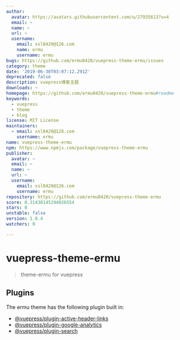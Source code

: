 ```yaml
---
author:
  avatar: https://avatars.githubusercontent.com/u/27935613?v=4
  email: ~
  name: ~
  url: ~
  username:
    email: xsl0420@126.com
    name: ermu
    username: ermu
bugs: https://github.com/ermu0420/vuepress-theme-ermu/issues
category: theme
date: '2019-06-30T03:07:12.291Z'
deprecated: false
description: vuepress博客主题
downloads: ~
homepage: https://github.com/ermu0420/vuepress-theme-ermu#readme
keywords:
  - vuepress
  - theme
  - blog
license: MIT License
maintainers:
  - email: xsl0420@126.com
    username: ermu
name: vuepress-theme-ermu
npm: https://www.npmjs.com/package/vuepress-theme-ermu
publisher:
  avatar: ~
  email: ~
  name: ~
  url: ~
  username:
    email: xsl0420@126.com
    username: ermu
repository: https://github.com/ermu0420/vuepress-theme-ermu
score: 0.31438145294026554
stars: 0
unstable: false
version: 1.0.4
watchers: 0

---
```


# vuepress-theme-ermu

> theme-ermu for vuepress

## Plugins

The ermu theme has the following plugin built in:

- [@vuepress/plugin-active-header-links](https://github.com/vuejs/vuepress/tree/master/packages/@vuepress/plugin-active-header-links)
- [@vuepress/plugin-google-analytics](https://github.com/vuejs/vuepress/tree/master/packages/%40vuepress/plugin-google-analytics)
- [@vuepress/plugin-search](https://github.com/vuejs/vuepress/tree/master/packages/%40vuepress/plugin-search)
